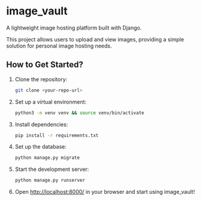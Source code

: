 # image_vault

A lightweight image hosting platform built with Django.

This project allows users to upload and view images, providing a simple solution for personal image hosting needs.

## How to Get Started?

1. Clone the repository:

    ```sh
    git clone <your-repo-url>
    ```

2. Set up a virtual environment:

    ```sh
    python3 -m venv venv && source venv/bin/activate
    ```

3. Install dependencies:

    ```sh
    pip install -r requirements.txt
    ```

4. Set up the database:

    ```sh
    python manage.py migrate
    ```

5. Start the development server:

    ```sh
    python manage.py runserver
    ```

6. Open [http://localhost:8000/](http://localhost:8000/) in your browser and start using image_vault!
